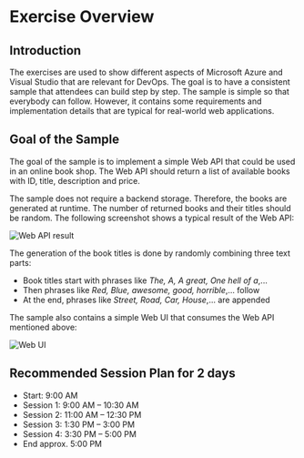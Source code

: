# Exercise Overview


## Introduction

The exercises are used to show different aspects of Microsoft Azure and Visual Studio that are relevant for DevOps. The goal is to have a consistent sample that attendees can build step by step. The sample is simple so that everybody can follow. However, it contains some requirements and implementation details that are typical for real-world web applications.

## Goal of the Sample

The goal of the sample is to implement a simple Web API that could be used in an online book shop. The Web API should return a list of available books with ID, title, description and price.

The sample does not require a backend storage. Therefore, the books are generated at runtime. The number of returned books and their titles should be random. The following screenshot shows a typical result of the Web API:

![Web API result](img/postman.png)

The generation of the book titles is done by randomly combining three text parts:

* Book titles start with phrases like *The, A, A great, One hell of a*,...
* Then phrases like *Red, Blue, awesome, good, horrible*,... follow
* At the end, phrases like *Street, Road, Car, House*,... are appended

The sample also contains a simple Web UI that consumes the Web API mentioned above:

![Web UI](img/angular-web-ui.png)


## Recommended Session Plan for 2 days

* Start: 9:00 AM
* Session 1: 9:00 AM – 10:30 AM
* Session 2: 11:00 AM – 12:30 PM
* Session 3: 1:30 PM – 3:00 PM
* Session 4: 3:30 PM – 5:00 PM
* End approx. 5:00 PM
